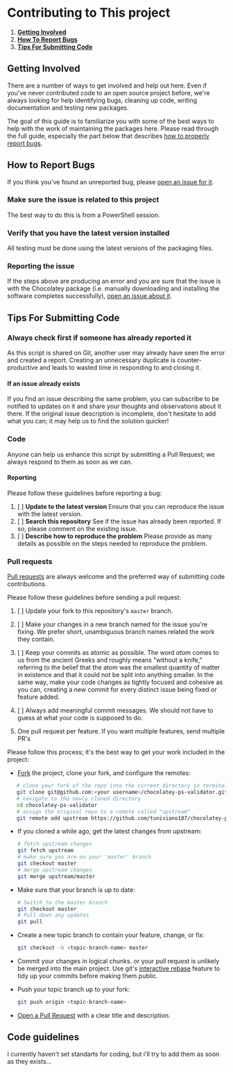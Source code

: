 # Contributing to This project

1. [**Getting Involved**](#getting-involved)
1. [**How To Report Bugs**](#how-to-report-bugs)
1. [**Tips For Submitting Code**](#tips-for-submitting-code)

## Getting Involved

There are a number of ways to get involved and help out here. Even if you've
never contributed code to an open source project before, we're always looking
for help identifying bugs, cleaning up code, writing documentation and testing
new packages.

The goal of this guide is to familiarize you with some of the best ways to
help with the work of maintaining the packages here. Please read through the
full guide, especially the part below that describes
[how to properly report bugs](#how-to-report-bugs).

## How to Report Bugs

If you think you've found an unreported bug, please
[open an issue for it](#how-to-report-bugs).

### Make sure the issue is related to this project

The best way to do this is from a PowerShell session.

### Verify that you have the latest version installed

All testing must be done using the latest versions of the packaging files.

### Reporting the issue

If the steps above are producing an error and you are sure that the issue is
with the Chocolatey package (i.e. manually downloading and installing the
software completes successfully),
[open an issue about it](/../../../chocolatey-ps-validator/issues).

## Tips For Submitting Code

### Always check first if someone has already reported it

As this script is shared on Git, another user may already have seen the error
and created a report. Creating an unnecessary duplicate is counter-productive
and leads to wasted time in responding to and closing it.

#### If an issue already exists

If you find an issue describing the same problem, you can subscribe to be
notified to updates on it and share your thoughts and observations about it
there. If the original issue description is incomplete, don't hesitate to add
what you can; it may help us to find the solution quicker!

### Code

Anyone can help us enhance this script by submitting a Pull Request; we always
respond to them as soon as we can.

#### Reporting

Please follow these guidelines before reporting a bug:

1. [ ] **Update to the latest version** Ensure that you can reproduce the issue
       with the latest version.
1. [ ] **Search this repository** See if the issue has already been reported. If
       so, please comment on the existing issue.
1. [ ] **Describe how to reproduce the problem** Please provide as many details
       as possible on the steps needed to reproduce the problem.

### Pull requests

[Pull requests](https://help.github.com/articles/using-pull-requests) are always
welcome and the preferred way of submitting code contributions.

Please follow these guidelines before sending a pull request:

1. [ ] Update your fork to this repository's `master` branch.
1. [ ] Make your changes in a new branch named for the issue you're fixing. We
       prefer short, unambiguous branch names related the work they contain.
1. [ ] Keep your commits as atomic as possible. The word _atom_ comes to us from
       the ancient Greeks and roughly means "without a knife," referring to the
       belief that the atom was the smallest quantity of matter in existence and
       that it could not be split into anything smaller. In the same way, make
       your code changes as tightly focused and cohesive as you can, creating a
       new commit for every distinct issue being fixed or feature added.
1. [ ] Always add meaningful commit messages. We should not have to guess at what your code is supposed to do.

5. One pull request per feature. If you want multiple features, send multiple PR's

Please follow this process; it's the best way to get your work included in the project:

- [Fork](http://help.github.com/fork-a-repo/) the project, clone your fork,
   and configure the remotes:

```bash
   # clone your fork of the repo into the current directory in terminal
   git clone git@github.com:<your username>/chocolatey-ps-validator.git
   # navigate to the newly cloned directory
   cd chocolatey-ps-validator
   # assign the original repo to a remote called "upstream"
   git remote add upstream https://github.com/tunisiano187/chocolatey-ps-validator.git
   ```

- If you cloned a while ago, get the latest changes from upstream:

   ```bash
   # fetch upstream changes
   git fetch upstream
   # make sure you are on your 'master' branch
   git checkout master
   # merge upstream changes
   git merge upstream/master
   ```

- Make sure that your branch is up to date:

   ```bash
   # Switch to the master branch
   git checkout master
   # Pull down any updates
   git pull
   ```

- Create a new topic branch to contain your feature, change, or fix:

   ```bash
   git checkout -b <topic-branch-name> master
   ```

- Commit your changes in logical chunks. or your pull request is unlikely
   be merged into the main project. Use git's
   [interactive rebase](https://help.github.com/articles/interactive-rebase)
   feature to tidy up your commits before making them public.

- Push your topic branch up to your fork:

   ```bash
   git push origin <topic-branch-name>
   ```

- [Open a Pull Request](https://help.github.com/articles/using-pull-requests) with a
    clear title and description.

## Code guidelines

I currently haven't set standarts for coding, but i'll try to add them as soon as they exists...
